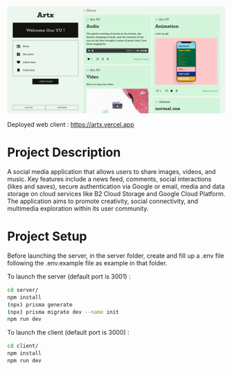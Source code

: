 <center>
  <img src="public/ARTX.png">
</center>

Deployed web client : https://artx.vercel.app

# Project Description

A social media application that allows users to share images, videos, and music. Key features include a news feed, comments, social interactions (likes and saves), secure authentication via Google or email, media and data storage on cloud services like B2 Cloud Storage and Google Cloud Platform. The application aims to promote creativity, social connectivity, and multimedia exploration within its user community.

# Project Setup

Before launching the server, in the server folder, create and fill up a .env file following the .env.example file as example in that folder.

To launch the server (default port is 3001) :

```bash
cd server/
npm install
(npx) prisma generate
(npx) prisma migrate dev --name init
npm run dev
```

To launch the client (default port is 3000) :

```bash
cd client/
npm install
npm run dev
```
